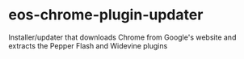 # eos-chrome-plugin-updater
Installer/updater that downloads Chrome from Google's website and extracts the Pepper Flash and Widevine plugins
